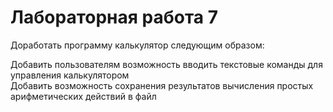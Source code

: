 # Лабораторная работа 7  

Доработать программу калькулятор следующим образом:  

Добавить пользователям возможность вводить текстовые команды для управления калькулятором  
Добавить возможность сохранения результатов вычисления простых арифметических действий в файл  